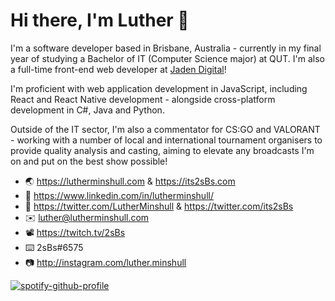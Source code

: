 # Hi there, I'm Luther 👋

I'm a software developer based in Brisbane, Australia - currently in my final year of studying a Bachelor of IT (Computer Science major) at QUT. I'm also a full-time front-end web developer at [Jaden Digital](https://jadendigital.com.au)!

I'm proficient with web application development in JavaScript, including React and React Native development - alongside cross-platform development in C#, Java and Python.

Outside of the IT sector, I'm also a commentator for CS:GO and VALORANT - working with a number of local and international tournament organisers to provide quality analysis and casting, aiming to elevate any broadcasts I'm on and put on the best show possible!

- 🌏 https://lutherminshull.com & https://its2sBs.com
- 💼 https://www.linkedin.com/in/lutherminshull/
- 📱 https://twitter.com/LutherMinshull & https://twitter.com/its2sBs
- ✉️ luther@lutherminshull.com
- 📽️ https://twitch.tv/2sBs
- ⌨️ 2sBs#6575
- 📷 http://instagram.com/luther.minshull

[![spotify-github-profile](https://spotify-github-profile.vercel.app/api/view?uid=2sbs&cover_image=true&theme=novatorem)](https://spotify-github-profile.vercel.app/api/view?uid=2sbs&redirect=true)

